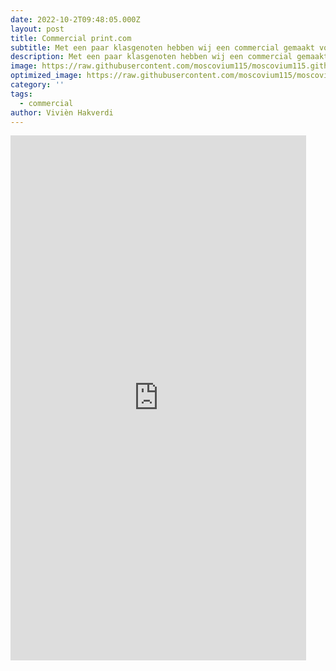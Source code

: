 ```yaml
---
date: 2022-10-2T09:48:05.000Z
layout: post
title: Commercial print.com
subtitle: Met een paar klasgenoten hebben wij een commercial gemaakt voor de opdrachtgever print.com. Ik heb geholpen met het filmen en heb het gemonteerd tot een geheel.
description: Met een paar klasgenoten hebben wij een commercial gemaakt voor de opdrachtgever print.com. Ik heb geholpen met het filmen en heb het gemonteerd tot een geheel.
image: https://raw.githubusercontent.com/moscovium115/moscovium115.github.io/master/assets/img/Screenshot%20from%202022-12-03%2014-24-07.png
optimized_image: https://raw.githubusercontent.com/moscovium115/moscovium115.github.io/master/assets/img/Screenshot%20from%202022-12-03%2014-24-07.png
category: ''
tags:
  - commercial
author: Vivièn Hakverdi
---
```

<iframe width="473" height="840" src="https://www.youtube.com/embed/NDfWauVSjwI" title="Commercial Print.com" frameborder="0" allow="accelerometer; autoplay; clipboard-write; encrypted-media; gyroscope; picture-in-picture" allowfullscreen></iframe>
